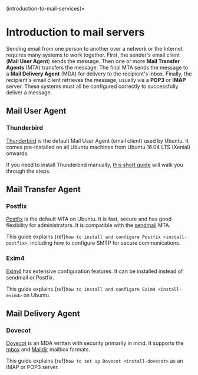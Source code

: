 (introduction-to-mail-services)=
# Introduction to mail servers

Sending email from one person to another over a network or the Internet requires many systems to work together. First, the sender's email client (**Mail User Agent**) sends the message. Then one or more **Mail Transfer Agents** (MTA) transfers the message. The final MTA sends the message to a **Mail Delivery Agent** (MDA) for delivery to the recipient's inbox. Finally, the recipient's email client retrieves the message, usually via a **POP3** or **IMAP** server. These systems must all be configured correctly to successfully deliver a message.

## Mail User Agent

### Thunderbird

[Thunderbird](https://www.thunderbird.net/) is the default Mail User Agent (email client) used by Ubuntu. It comes pre-installed on all Ubuntu machines from Ubuntu 16.04 LTS (Xenial) onwards.
  
  If you need to install Thunderbird manually, [this short guide](https://snapcraft.io/install/thunderbird/ubuntu) will walk you through the steps. 

## Mail Transfer Agent

### Postfix

[Postfix](https://www.postfix.org/) is the default MTA on Ubuntu. It is fast, secure and has good flexibility for administrators. It is compatible with the [sendmail](https://www.authsmtp.com/sendmail/index.html) MTA. 
  
  This guide explains {ref}`how to install and configure Postfix <install-postfix>`, including how to configure SMTP for secure communications.

### Exim4
[Exim4](https://www.exim.org/) has extensive configuration features. It can be installed instead of sendmail or Postfix. 
  
  This guide explains {ref}`how to install and configure Exim4 <install-exim4>` on Ubuntu.

## Mail Delivery Agent

### Dovecot
[Dovecot](https://www.dovecot.org/) is an MDA written with security primarily in mind. It supports the [mbox](https://en.wikipedia.org/wiki/Mbox) and [Maildir](https://en.wikipedia.org/wiki/Maildir) mailbox formats. 
  
  This guide explains {ref}`how to set up Dovecot <install-dovecot>` as an IMAP or POP3 server.
